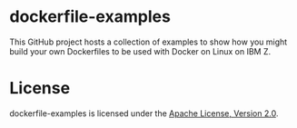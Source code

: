# dockerfile-examples

This GitHub project hosts a collection of examples to show how you might build your own Dockerfiles to be used with Docker on Linux on IBM Z.

# License

dockerfile-examples is licensed under the [Apache License, Version 2.0](http://www.apache.org/licenses/LICENSE-2.0).
